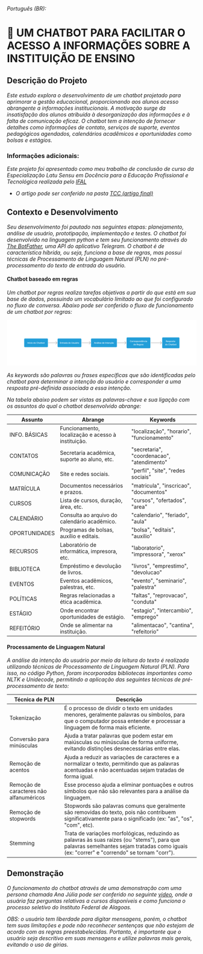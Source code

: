###### Português (BR):

<h1>🤖 UM CHATBOT PARA FACILITAR O ACESSO A INFORMAÇÕES SOBRE A INSTITUIÇÃO DE ENSINO</h1>

<section>
  <h2>Descrição do Projeto</h2>
  <p><em>Este estudo explora o desenvolvimento de um chatbot projetado para aprimorar a gestão educacional, proporcionando aos alunos acesso abrangente a informações institucionais. A motivação surge da insatisfação dos alunos atribuída à desorganização das informações e à falta de comunicação eficaz. O chatbot tem a intenção de fornecer detalhes como informações de contato, serviços de suporte, eventos    pedagógicos agendados, calendários acadêmicos e oportunidades como bolsas e estágios.</em></p>
</section>


<section>
  <h3>Informações adicionais:</h3>
  <p><em>Este projeto foi apresentado como meu trabalho de conclusão de curso da Especialização Latu Sensu em Docência para a Educação Profissional e Tecnológica realizada pelo <a href="https://www2.ifal.edu.br/">IFAL</a></em></p>
  <ul>
    <li><em>O artigo pode ser conferido na pasta <a href="https://github.com/johnnycleiton07/educational-chatbot/tree/main/TCC%20(artigo%20final)">TCC (artigo final)</em></a></li>
  </ul>
</section>


<section>
  <h2>Contexto e Desenvolvimento</h2>
  <p><em>Seu desenvolvimento foi pautado nas seguintes etapas: planejamento, análise de usuário, prototipação, implementação e testes. O chatbot foi desenvolvido na linguagem python e tem seu funcionamento através do <a href="https://t.me/botfather">The BotFather</a>, uma API do aplicativo Telegram. O chatbot é de característica híbrida, ou seja, funciona a base de regras, mas possui técnicas de Processamento de Linguagem Natural (PLN) no pré-processamento do texto de entrada do usuário.</em></p>

  <h4>Chatbot baseado em regras</h4>
  <p><em>Um chatbot por regras realiza tarefas objetivas a partir do que está em sua base de dados, possuindo um vocabulário limitado ao que foi configurado no fluxo de conversa. Abaixo pode ser conferido o fluxo de funcionamento de um chatbot por regras:</em></p>
  <p align="center">
  <img src="assets/chatbot-diagram.png" alt="fluxo de funcionamento do chatbot">
  </p>

<p><em>As keywords são palavras ou frases específicas que são identificadas pelo chatbot para determinar a intenção do usuário e corresponder a uma resposta pré-definida associada a essa intenção.</em></p>

<p><em>Na tabela abaixo podem ser vistas as palavras-chave e sua ligação com os assuntos do qual o chatbot desenvolvido abrange:</em></p>

| Assunto           | Abrange                                                 | Keywords                                              |
|-------------------|---------------------------------------------------------|-------------------------------------------------------|
| INFO. BÁSICAS     | Funcionamento, localização e acesso à instituição.      | "localização", "horario", "funcionamento"             |
| CONTATOS          | Secretaria acadêmica, suporte ao aluno, etc.            | "secretaria", "coordenacao", "atendimento"            |
| COMUNICAÇÃO       | Site e redes sociais.                                   | "perfil", "site", "redes sociais"                     |
| MATRÍCULA         | Documentos necessários e prazos.                        | "matricula", "inscricao", "documentos"                |
| CURSOS            | Lista de cursos, duração, área, etc.                    | "cursos", "ofertados", "area"                         |
| CALENDÁRIO        | Consulta ao arquivo do calendário acadêmico.            | "calendario", "feriado", "aula"                       |
| OPORTUNIDADES     | Programas de bolsas, auxílio e editais.                 | "bolsa", "editais", "auxilio"                         |
| RECURSOS          | Laboratório de informática, impresora, etc.             | "laboratorio", "impressora", "xerox"                  |
| BIBLIOTECA        | Empréstimo e devolução de livros.                       | "livros", "emprestimo", "devolucao"                   |
| EVENTOS           | Eventos acadêmicos, palestras, etc.                     | "evento", "seminario", "palestra"                     |
| POLÍTICAS         | Regras relacionadas a ética acadêmica.                  | "faltas", "reprovacao", "conduta"                     |
| ESTÁGIO           | Onde encontrar oportunidades de estágio.                | "estagio", "intercambio", "emprego"                   |
| REFEITÓRIO        | Onde se alimentar na instituição.                       | "alimentacao", "cantina", "refeitorio"                |

  <h4>Processamento de Linguagem Natural</h4>
  <p><em>A análise da intenção do usuário por meio da leitura do texto é realizada utilizando técnicas de Processamento de Linguagem Natural (PLN). Para isso, no código Python, foram incorporadas bibliotecas importantes como NLTK e Unidecode, permitindo a aplicação das seguintes técnicas de pré-processamento de texto:</em></p>
</section>


| Técnica de PLN                 | Descrição                                                                                                                                                                                        |
|--------------------------------|--------------------------------------------------------------------------------------------------------------------------------------------------------------------------------------------------|
| Tokenização                    | É o processo de dividir o texto em unidades menores, geralmente palavras ou símbolos, para que o computador possa entender e processar a linguagem de forma mais eficiente.                |
| Conversão para minúsculas      | Ajuda a tratar palavras que podem estar em maiúsculas ou minúsculas de forma uniforme, evitando distinções desnecessárias entre elas.                                                     |
| Remoção de acentos             | Ajuda a reduzir as variações de caracteres e a normalizar o texto, permitindo que as palavras acentuadas e não acentuadas sejam tratadas de forma igual.                                |
| Remoção de caracteres não alfanuméricos | Esse processo ajuda a eliminar pontuações e outros símbolos que não são relevantes para a análise da linguagem.                                                                     |
| Remoção de stopwords           | Stopwords são palavras comuns que geralmente são removidas do texto, pois não contribuem significativamente para o significado (ex: "as", "os", "com", etc).                       |
| Stemming                       | Trata de variações morfológicas, reduzindo as palavras às suas raízes (ou "stems"), para que palavras semelhantes sejam tratadas como iguais (ex: "correr" e "correndo" se tornam "corr").    |

<section>
  <h2>Demonstração</h2>
  <p><em>O funcionamento do chatbot através de uma demonstração com uma persona chamada Ana Júlia pode ser conferido no seguinte <a href="https://youtu.be/9zaxzOUCZM0">video</a>, onde a usuária faz perguntas relativas a cursos disponíveis e como funciona o processo seletivo do Instituto Federal de Alagoas.</em></p>
</section>

<em>OBS: o usuário tem liberdade para digitar mensagens, porém, o chatbot tem suas limitações e pode não reconhecer sentenças que não estejam de acordo com as regras preestabelecidas. Portanto, é importante que o usuário seja descritivo em suas mensagens e utilize palavras mais gerais, evitando o uso de gírias.</em>
